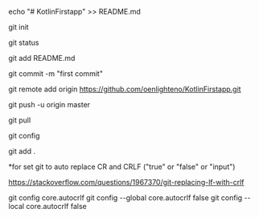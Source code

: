 echo "# KotlinFirstapp" >> README.md

git init

git status

git add README.md

git commit -m "first commit"

git remote add origin https://github.com/oenlighteno/KotlinFirstapp.git

git push -u origin master

git pull

git config

git add .

*for set git to auto replace CR and CRLF ("true" or "false" or "input")

https://stackoverflow.com/questions/1967370/git-replacing-lf-with-crlf

git config core.autocrlf
git config --global core.autocrlf false
git config --local core.autocrlf false